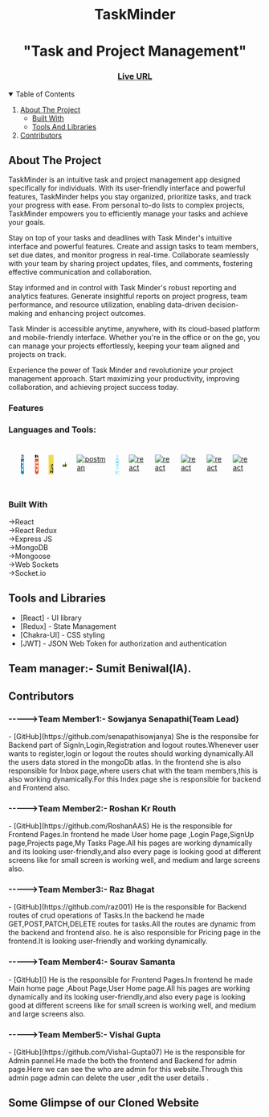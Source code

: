 <!-- PROJECT LOGO -->
<br />
<h1 align="center" >
    TaskMinder
</h1>

<h1 align="center">"Task and Project Management"  </h1>
<h3 align="center">
	<a href="#">Live URL</a>
</h3>
  
<!-- TABLE OF CONTENTS -->
<details open="open">
  <summary>Table of Contents</summary>
  <ol>
    <li>
      <a href="#about-the-project">About The Project</a>
      <ul>
        <li><a href="#built-with">Built With</a></li>
          <li><a href="#tools-and-libraries">Tools And Libraries</a></li>
      </ul>
    </li>
    <li><a href="#contributors">Contributors</a></li>
  </ol>
</details>

<!-- ABOUT THE PROJECT -->

## About The Project
TaskMinder is an intuitive task and project management app designed specifically for individuals. With its user-friendly interface and powerful features, TaskMinder helps you stay organized, prioritize tasks, and track your progress with ease. From personal to-do lists to complex projects, TaskMinder empowers you to efficiently manage your tasks and achieve your goals.

Stay on top of your tasks and deadlines with Task Minder's intuitive interface and powerful features. Create and assign tasks to team members, set due dates, and monitor progress in real-time. Collaborate seamlessly with your team by sharing project updates, files, and comments, fostering effective communication and collaboration.

Stay informed and in control with Task Minder's robust reporting and analytics features. Generate insightful reports on project progress, team performance, and resource utilization, enabling data-driven decision-making and enhancing project outcomes.

Task Minder is accessible anytime, anywhere, with its cloud-based platform and mobile-friendly interface. Whether you're in the office or on the go, you can manage your projects effortlessly, keeping your team aligned and projects on track.

Experience the power of Task Minder and revolutionize your project management approach. Start maximizing your productivity, improving collaboration, and achieving project success today.

### Features
<h3 align="left">Languages and Tools:</h3>
<p align="left" style=' width:"90%"; margin: auto; padding: 23px; display: flex; gap: 18px;'> <a href="https://www.w3schools.com/css/" target="_blank" rel="noreferrer"> <img src="https://raw.githubusercontent.com/devicons/devicon/master/icons/css3/css3-original-wordmark.svg" alt="css3" width="40" height="40"/> </a>  <a href="https://www.w3.org/html/" target="_blank" rel="noreferrer"> <img src="https://raw.githubusercontent.com/devicons/devicon/master/icons/html5/html5-original-wordmark.svg" alt="html5" width="40" height="40"/> </a> <a href="https://developer.mozilla.org/en-US/docs/Web/JavaScript" target="_blank" rel="noreferrer"> <img src="https://raw.githubusercontent.com/devicons/devicon/master/icons/javascript/javascript-original.svg" alt="javascript" width="40" height="40"/> </a> <a href="https://nodejs.org" target="_blank" rel="noreferrer"> <img src="https://raw.githubusercontent.com/devicons/devicon/master/icons/nodejs/nodejs-original-wordmark.svg" alt="nodejs" width="40" height="40"/> </a> <a href="https://postman.com" target="_blank" rel="noreferrer"> <img src="https://www.vectorlogo.zone/logos/getpostman/getpostman-icon.svg" alt="postman" width="40" height="40"/> </a> <a href="https://reactjs.org/" target="_blank" rel="noreferrer"> <img src="https://raw.githubusercontent.com/devicons/devicon/master/icons/react/react-original-wordmark.svg" alt="react" width="40" height="40"/> </a> <a href="https://chakra-ui.com/" target="_blank" rel="noreferrer"> <img src="https://image.pngaaa.com/704/7959704-middle.png" alt="react" width="50" height="40"/> </a> <a href="https://openbase.com/js/slick-slider/documentation" target="_blank" rel="noreferrer"> <img src="https://gymove.dexignzone.com/react/welcome/images/icons/44.png" alt="react" width="50" height="40"/> </a>  <a href="https://app.cyclic.sh/#/" target="_blank" rel="noreferrer"> <img src="https://th.bing.com/th/id/OIP.NCU8PydXbTaszgAQ2xGNHwAAAA?w=279&h=175&c=7&r=0&o=5&dpr=1.3&pid=1.7" alt="react" width="50" height="40"/> </a><a href="https://vercel.com/" target="_blank" rel="noreferrer"> <img src="https://th.bing.com/th/id/OIP.ypz_d6GL7n2nXfQnbw_ARAHaFj?w=195&h=180&c=7&r=0&o=5&dpr=1.3&pid=1.7" alt="react" width="50" height="40"/> </a>
<a href="https://redux.js.org/" target="_blank" rel="noreferrer"> <img src="https://th.bing.com/th/id/OIP.WcRnU2ERqYHZBKBQ0zXCvgHaGs?w=188&h=180&c=7&r=0&o=5&dpr=1.3&pid=1.7" alt="react" width="50" height="40"/> </a></p>

### Built With
->React <br/>
->React Redux <br/>
->Express JS <br/>
->MongoDB <br/>
->Mongoose <br/>
->Web Sockets<br/>
->Socket.io <br/>


## Tools and Libraries 
- [React] - UI library
- [Redux] - State Management
- [Chakra-UI] - CSS styling
- [JWT] - JSON Web Token for authorization and authentication

## Team manager:- Sumit Beniwal(IA).

## Contributors

<h3>----->Team Member1:- Sowjanya Senapathi(Team Lead)</h3>- [GitHub](https://github.com/senapathisowjanya)
She is the responsibe for Backend part of SignIn,Login,Registration and logout routes.Whenever user wants to register,login or logout the routes should working dynamically.All the users data stored in the mongoDb atlas.
In the frontend she is also responsible for Inbox page,where users chat with the team members,this is also working dynamically.For this Index page she is responsible for backend and Frontend also.

<h3>----->Team Member2:- Roshan Kr Routh</h3> - [GitHub](https://github.com/RoshanAAS)
He is the responsible for Frontend Pages.In frontend he made User home page ,Login Page,SignUp page,Projects page,My Tasks Page.All his pages are working dynamically and its looking user-friendly,and also every page is looking good at different screens like for small screen is working well, and medium and large screens also.

<h3>----->Team Member3:- Raz Bhagat</h3> - [GitHub](https://github.com/raz001) 
He is the responsible for Backend routes of crud operations of Tasks.In the backend he made GET,POST,PATCH,DELETE routes for tasks.All the routes are dynamic from the backend and frontend also.
he is also responsible for Pricing page in the frontend.It is looking user-friendly and working dynamically.

<h3>----->Team Member4:- Sourav Samanta</h3> - [GitHub]()
He is the responsible for Frontend Pages.In frontend he made Main home page ,About Page,User Home page.All his pages are working dynamically and its looking user-friendly,and also every page is looking good at different screens like for small screen is working well, and medium and large screens also.

<h3>----->Team Member5:- Vishal Gupta</h3> - [GitHub](https://github.com/Vishal-Gupta07)
He is the responsible for Admin pannel.He made the both the frontend and Backend for admin page.Here we can see the who are admin for this website.Through this admin page admin can delete the user ,edit the user details .


## Some Glimpse of our Cloned Website
